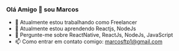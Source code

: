 ### Olá Amigo 👋 sou Marcos

- 🔭 Atualmente estou trabalhando como Freelancer
- 🌱 Atualmente estou aprendendo Reactjs, NodeJs
- 💬 Pergunte-me sobre ReactNative, ReactJs, NodeJs, JavaScript
- 📫 Como entrar em contato comigo: marcosftp1@gmail.com
